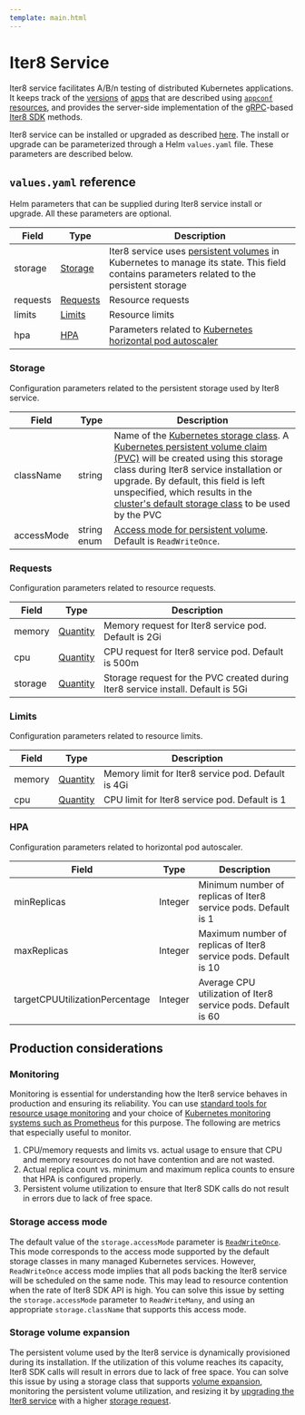 ```yaml
---
template: main.html
---
```


# Iter8 Service

Iter8 service facilitates A/B/n testing of distributed Kubernetes applications. It keeps track of the [versions](../glossary.md#version) of [apps](../glossary.md#app) that are described using [`appconf` resources](appconf.md), and provides the server-side implementation of the [gRPC](https://grpc.io/)-based [Iter8 SDK](sdk.md) methods.

Iter8 service can be installed or upgraded as described [here](../../../getting-started/install.md#install-or-upgrade-iter8-service). The install or upgrade can be parameterized through a Helm `values.yaml` file. These parameters are described below.

## `values.yaml` reference
Helm parameters that can be supplied during Iter8 service install or upgrade. All these parameters are optional.

| Field | Type | Description |
| --------- | ------------------------------ | ------------------ |
| storage  | [Storage](#storage) | Iter8 service uses [persistent volumes](https://kubernetes.io/docs/concepts/storage/persistent-volumes/) in Kubernetes to manage its state. This field contains parameters related to the persistent storage |
| requests  | [Requests](#Requests) | Resource requests |
| limits  | [Limits](#Limits) | Resource limits |
| hpa | [HPA](#HPA) | Parameters related to [Kubernetes horizontal pod autoscaler](https://kubernetes.io/docs/tasks/run-application/horizontal-pod-autoscale/) |

### Storage
Configuration parameters related to the persistent storage used by Iter8 service.

| Field | Type | Description |
| --------- | ------------------------------ | ------------------ |
| className  | string | Name of the [Kubernetes storage class](https://kubernetes.io/docs/concepts/storage/storage-classes/). A [Kubernetes persistent volume claim (PVC)](https://kubernetes.io/docs/concepts/storage/persistent-volumes/) will be created using this storage class during Iter8 service installation or upgrade. By default, this field is left unspecified, which results in the [cluster's default storage class](https://kubernetes.io/docs/concepts/storage/persistent-volumes/#class-1) to be used by the PVC |
| accessMode  | string enum | [Access mode for persistent volume](https://kubernetes.io/docs/concepts/storage/persistent-volumes/#access-modes). Default is `ReadWriteOnce`. |

### Requests
Configuration parameters related to resource requests.

| Field | Type | Description |
| --------- | ------------------------------ | ------------------ |
| memory  | [Quantity](https://kubernetes.io/docs/concepts/configuration/manage-resources-containers/) | Memory request for Iter8 service pod. Default is 2Gi  |
| cpu  | [Quantity](https://kubernetes.io/docs/concepts/configuration/manage-resources-containers/) | CPU request for Iter8 service pod. Default is 500m |
| storage | [Quantity](https://kubernetes.io/docs/concepts/configuration/manage-resources-containers/) | Storage request for the PVC created during Iter8 service install. Default is 5Gi |

### Limits
Configuration parameters related to resource limits.

| Field | Type | Description |
| --------- | ------------------------------ | ------------------ |
| memory  | [Quantity](https://kubernetes.io/docs/concepts/configuration/manage-resources-containers/) | Memory limit for Iter8 service pod. Default is 4Gi  |
| cpu  | [Quantity](https://kubernetes.io/docs/concepts/configuration/manage-resources-containers/) | CPU limit for Iter8 service pod. Default is 1 |

### HPA
Configuration parameters related to horizontal pod autoscaler.

| Field | Type | Description |
| --------- | ------------------------------ | ------------------ |
| minReplicas  | Integer | Minimum number of replicas of Iter8 service pods. Default is 1  |
| maxReplicas  | Integer | Maximum number of replicas of Iter8 service pods. Default is 10 |
| targetCPUUtilizationPercentage | Integer | Average CPU utilization of Iter8 service pods. Default is 60 |

## Production considerations
### Monitoring
Monitoring is essential for understanding how the Iter8 service behaves in production and ensuring its reliability. You can use [standard tools for resource usage monitoring](https://kubernetes.io/docs/tasks/debug/debug-cluster/resource-usage-monitoring/) and your choice of [Kubernetes monitoring systems such as Prometheus](https://landscape.cncf.io/card-mode?category=monitoring&project=graduated,incubating,member,no&grouping=category&sort=stars) for this purpose. The following are metrics that especially useful to monitor.

1. CPU/memory requests and limits vs. actual usage to ensure that CPU and memory resources do not have contention and are not wasted.
2. Actual replica count vs. minimum and maximum replica counts to ensure that HPA is configured properly.
3. Persistent volume utilization to ensure that Iter8 SDK calls do not result in errors due to lack of free space.

### Storage access mode
The default value of the `storage.accessMode` parameter is [`ReadWriteOnce`](https://kubernetes.io/docs/concepts/storage/persistent-volumes/#access-modes). This mode corresponds to the access mode supported by the default storage classes in many managed Kubernetes services. However, `ReadWriteOnce` access mode implies that all pods backing the Iter8 service will be scheduled on the same node. This may lead to resource contention when the rate of Iter8 SDK API is high. You can solve this issue by setting the `storage.accessMode` parameter to `ReadWriteMany`, and using an appropriate `storage.className` that supports this access mode.

### Storage volume expansion
The persistent volume used by the Iter8 service is dynamically provisioned during its installation. If the utilization of this volume reaches its capacity, Iter8 SDK calls will result in errors due to lack of free space. You can solve this issue by using a storage class that supports [volume expansion](https://kubernetes.io/docs/concepts/storage/storage-classes/#allow-volume-expansion), monitoring the persistent volume utilization, and resizing it by [upgrading the Iter8 service](../../../getting-started/install.md#install-or-upgrade-iter8-service) with a higher [storage request](#requests).


